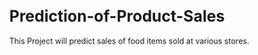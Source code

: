 # Prediction-of-Product-Sales
This Project will predict sales of food items sold at various stores.
